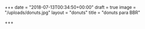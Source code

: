 +++
date = "2018-07-13T00:34:50+00:00"
draft = true
image = "/uploads/donuts.jpg"
layout = "donuts"
title = "donuts para BBR"

+++
